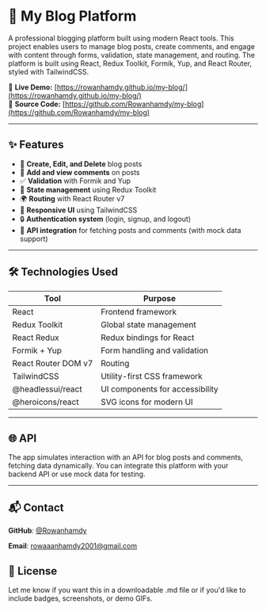 # 🚀 My Blog Platform

A professional blogging platform built using modern React tools. This project enables users to manage blog posts, create comments, and engage with content through forms, validation, state management, and routing. The platform is built using React, Redux Toolkit, Formik, Yup, and React Router, styled with TailwindCSS.

🔗 **Live Demo:** [https://rowanhamdy.github.io/my-blog/](https://rowanhamdy.github.io/my-blog/)  
📁 **Source Code:** [https://github.com/Rowanhamdy/my-blog](https://github.com/Rowanhamdy/my-blog)

---

## ✨ Features

- 📝 **Create, Edit, and Delete** blog posts
- 💬 **Add and view comments** on posts
- ✅ **Validation** with Formik and Yup
- 🔄 **State management** using Redux Toolkit
- 🌍 **Routing** with React Router v7
- 🎨 **Responsive UI** using TailwindCSS
- 🔒 **Authentication system** (login, signup, and logout)
- 📡 **API integration** for fetching posts and comments (with mock data support)

---

## 🛠️ Technologies Used

| Tool                        | Purpose                             |
|-----------------------------|-------------------------------------|
| React                       | Frontend framework                  |
| Redux Toolkit               | Global state management             |
| React Redux                 | Redux bindings for React            |
| Formik + Yup                | Form handling and validation        |
| React Router DOM v7         | Routing                             |
| TailwindCSS                 | Utility-first CSS framework         |
| @headlessui/react           | UI components for accessibility     |
| @heroicons/react            | SVG icons for modern UI             |

---

## 🌐 API

The app simulates interaction with an API for blog posts and comments, fetching data dynamically. You can integrate this platform with your backend API or use mock data for testing.

---

## 📬 Contact
**GitHub**: [@Rowanhamdy](https://github.com/Rowanhamdy)

**Email**: rowaaanhamdy2001@gmail.com

## 📌 License
Let me know if you want this in a downloadable .md file or if you'd like to include badges, screenshots, or demo GIFs.
